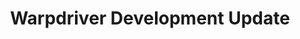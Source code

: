 ---
categories:
- bkk19
description: '> WarpDrive is a general accelerator framework for the user application
  to access the hardware without going through the kernel in data path.<br /> Huawei
  and Linaro are co-working together to develop warpdriver framework, which will be
  used in Hisilicon server chip Kunpeng 920.<br /> Will update latest status.'
future_image:
  featured: 'true'
  path: /assets/images/featured-images/bkk19/BKK19-401.png
session_attendee_num: '0'
session_id: BKK19-401
session_room: Session Room 2 (Lotus 3-4)
session_slot:
  end_time: '2019-04-04 08:55:00'
  start_time: '2019-04-04 08:30:00'
session_speakers:
- speaker_bio: Linaro Hisiilicon landing team engineer, working in Linaro for over
    6 years
  speaker_company: Linaro
  speaker_image: /assets/images/speakers/bkk19/ZhangfeiGao.jpg
  speaker_location: ''
  speaker_name: Zhangfei Gao
  speaker_position: Hisilicon landing team engineer
  speaker_username: zhangfei.gao
session_track: Data Center
tag: session
tags:
- Arm on Arm
- Data Center
title: Warpdriver Development Update
---